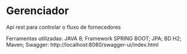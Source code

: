 # Gerenciador
Api rest para controlar o fluxo de fornecedores

Ferramentas utilizadas:
JAVA 8;
Framework SPRING BOOT;
JPA;
BD H2;
Maven;
Swagger: http://localhost:8080/swagger-ui/index.html
